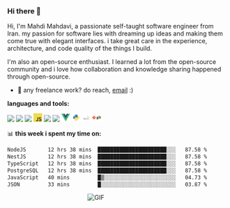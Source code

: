 ### Hi there 👋

Hi, I'm Mahdi Mahdavi, a passionate self-taught software engineer from Iran. my passion for software lies with dreaming up ideas and making them come true with elegant interfaces. i take great care in the experience, architecture, and code quality of the things I build.

I'm also an open-source enthusiast. I learned a lot from the open-source community and i love how collaboration and knowledge sharing happened through open-source.

  
- 💼 any freelance work? do reach, [email](mahdi.mahdavi.maz@gmail.com) :)

**languages and tools:**  


<code><img height="20" src="https://litslink.com/wp-content/uploads/2020/12/node.js-logo-image.png"></code>
<code><img height="20" src="https://upload.wikimedia.org/wikipedia/commons/thumb/0/05/Go_Logo_Blue.svg/1200px-Go_Logo_Blue.svg.png"></code>
<code><img height="20" src="https://upload.wikimedia.org/wikipedia/commons/4/4c/Typescript_logo_2020.svg"></code>
<code><img height="20" src="https://raw.githubusercontent.com/github/explore/80688e429a7d4ef2fca1e82350fe8e3517d3494d/topics/javascript/javascript.png"></code>
<code><img height="20" src="https://docs.nestjs.com/assets/logo-small.svg"></code>
<code><img height="20" src="https://upload.wikimedia.org/wikipedia/commons/thumb/2/29/Postgresql_elephant.svg/1200px-Postgresql_elephant.svg.png"></code>
<code><img height="20" src="https://raw.githubusercontent.com/github/explore/80688e429a7d4ef2fca1e82350fe8e3517d3494d/topics/vue/vue.png"></code>
<code><img height="20" src="https://raw.githubusercontent.com/github/explore/80688e429a7d4ef2fca1e82350fe8e3517d3494d/topics/python/python.png"></code>
<code><img height="20" src="https://raw.githubusercontent.com/github/explore/80688e429a7d4ef2fca1e82350fe8e3517d3494d/topics/mysql/mysql.png"></code></code>
<code><img height="20" src="https://raw.githubusercontent.com/github/explore/80688e429a7d4ef2fca1e82350fe8e3517d3494d/topics/git/git.png"></code>

📊 **this week i spent my time on:**
<!--START_SECTION:waka-->

```text
NodeJS       12 hrs 38 mins  ██████████████████████░░░   87.58 %
NestJS       12 hrs 38 mins  ██████████████████████░░░   87.58 %
TypeScript   12 hrs 38 mins  ██████████████████████░░░   87.58 %
PostgreSQL   12 hrs 38 mins  ██████████████████████░░░   87.58 %
JavaScript   40 mins         █▒░░░░░░░░░░░░░░░░░░░░░░░   04.73 %
JSON         33 mins         █░░░░░░░░░░░░░░░░░░░░░░░░   03.87 %
```

<!--END_SECTION:waka-->
<img align="right" alt="GIF" src="https://github.com/abhisheknaiidu/abhisheknaiidu/blob/master/code.gif?raw=true" width="320" height="320" />

